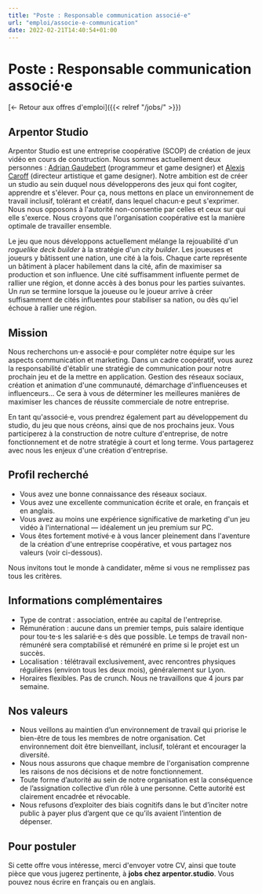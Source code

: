 ```yaml
---
title: "Poste : Responsable communication associé⋅e"
url: "emploi/associe-e-communication"
date: 2022-02-21T14:40:54+01:00
---
```


# Poste : Responsable communication associé⋅e

[← Retour aux offres d'emploi]({{< relref "/jobs/" >}})

<section>

## Arpentor Studio

Arpentor Studio est une entreprise coopérative (SCOP) de création de jeux vidéo en cours de construction. Nous sommes actuellement deux personnes : [Adrian Gaudebert](http://adrian.gaudebert.fr/) (programmeur et game designer) et [Alexis Caroff](https://www.artstation.com/akaroff) (directeur artistique et game designer). Notre ambition est de créer un studio au sein duquel nous développerons des jeux qui font cogiter, apprendre et s'élever. Pour ça, nous mettons en place un environnement de travail inclusif, tolérant et créatif, dans lequel chacun⋅e peut s'exprimer. Nous nous opposons à l'autorité non-consentie par celles et ceux sur qui elle s'exerce. Nous croyons que l'organisation coopérative est la manière optimale de travailler ensemble.

Le jeu que nous développons actuellement mélange la rejouabilité d'un *roguelike deck builder* à la stratégie d'un *city builder*. Les joueuses et joueurs y bâtissent une nation, une cité à la fois. Chaque carte représente un bâtiment à placer habilement dans la cité, afin de maximiser sa production et son influence. Une cité suffisamment influente permet de rallier une région, et donne accès à des bonus pour les parties suivantes. Un *run* se termine lorsque la joueuse ou le joueur arrive à créer suffisamment de cités influentes pour stabiliser sa nation, ou dès qu'iel échoue à rallier une région.

</section>
<section>

## Mission

Nous recherchons un⋅e associé⋅e pour compléter notre équipe sur les aspects communication et marketing. Dans un cadre coopératif, vous aurez la responsabilité d'établir une stratégie de communication pour notre prochain jeu et de la mettre en application. Gestion des réseaux sociaux, création et animation d'une communauté, démarchage d'influenceuses et influenceurs… Ce sera à vous de déterminer les meilleures manières de maximiser les chances de réussite commerciale de notre entreprise.

En tant qu'associé⋅e, vous prendrez également part au développement du studio, du jeu que nous créons, ainsi que de nos prochains jeux. Vous participerez à la construction de notre culture d'entreprise, de notre fonctionnement et de notre stratégie à court et long terme. Vous partagerez avec nous les enjeux d'une création d'entreprise.

</section>
<section>

## Profil recherché

- Vous avez une bonne connaissance des réseaux sociaux.
- Vous avez une excellente communication écrite et orale, en français et en anglais.
- Vous avez au moins une expérience significative de marketing d'un jeu vidéo à l'international — idéalement un jeu premium sur PC.
- Vous êtes fortement motivé⋅e à vous lancer pleinement dans l'aventure de la création d'une entreprise coopérative, et vous partagez nos valeurs (voir ci-dessous).

Nous invitons tout le monde à candidater, même si vous ne remplissez pas tous les critères.

</section>
<section>

## Informations complémentaires

- Type de contrat : association, entrée au capital de l'entreprise.
- Rémunération : aucune dans un premier temps, puis salaire identique pour tou⋅te⋅s les salarié⋅e⋅s dès que possible. Le temps de travail non-rémunéré sera comptabilisé et rémunéré en prime si le projet est un succès.
- Localisation : télétravail exclusivement, avec rencontres physiques régulières (environ tous les deux mois), généralement sur Lyon.
- Horaires flexibles. Pas de crunch. Nous ne travaillons que 4 jours par semaine.

</section>
<section>

## Nos valeurs

- Nous veillons au maintien d’un environnement de travail qui priorise le bien-être de tous les membres de notre organisation. Cet environnement doit être bienveillant, inclusif, tolérant et encourager la diversité.
- Nous nous assurons que chaque membre de l'organisation comprenne les raisons de nos décisions et de notre fonctionnement.
- Toute forme d’autorité au sein de notre organisation est la conséquence de l’assignation collective d’un rôle à une personne. Cette autorité est clairement encadrée et révocable.
- Nous refusons d’exploiter des biais cognitifs dans le but d’inciter notre public à payer plus d’argent que ce qu’ils avaient l’intention de dépenser.

</section>
<section>

## Pour postuler

Si cette offre vous intéresse, merci d'envoyer votre CV, ainsi que toute pièce que vous jugerez pertinente, à **jobs chez arpentor.studio**. Vous pouvez nous écrire en français ou en anglais.
</section>
